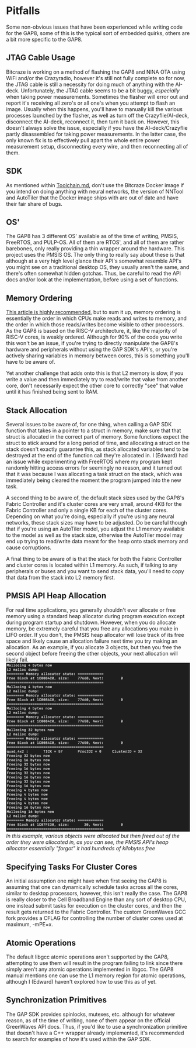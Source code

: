 # Pitfalls

Some non-obvious issues that have been experienced while writing code for the GAP8, some of this is the typical sort of embedded quirks, others are a bit more specific to the GAP8.

## JTAG Cable Usage

Bitcraze is working on a method of flashing the GAP8 and NINA OTA using WiFi and/or the Crazyradio, however it's still not fully complete so for now, the JTAG cable is still a necessity for doing much of anything with the AI-deck. Unfortunately, the JTAG cable seems to be a bit buggy, *especially* when taking power measurements. Sometimes the flasher will error out and report it's receiving all zero's or all one's when you attempt to flash an image. Usually when this happens, you'll have to manually kill the various processes launched by the flasher, as well as turn off the Crazyflie/AI-deck, disconnect the AI-deck, reconnect it, then turn it back on. However, this doesn't always solve the issue, especially if you have the AI-deck/Crazyflie partly disassembled for taking power measurements. In the latter case, the only known fix is to effectively pull apart the whole entire power measurement setup, disconnecting every wire, and then reconnecting all of them.

## SDK

As mentioned within [Toolchain.md](Toolchain.md), don't use the Bitcraze Docker image if you intend on doing anything with neural networks, the version of NNTool and AutoTiler that the Docker image ships with are out of date and have their fair share of bugs. 

## OS'

The GAP8 has 3 different OS' available as of the time of writing, PMSIS, FreeRTOS, and PULP-OS. All of them are RTOS', and all of them are rather barebones, only really providing a thin wrapper around the hardware. This project uses the PMSIS OS. The only thing to really say about these is that although at a very high level glance their API's somewhat resemble API's you might see on a traditional desktop OS, they usually aren't the same, and there's often somewhat hidden gotchas. Thus, be careful to read the API docs and/or look at the implementation, before using a set of functions.

## Memory Ordering

[This article is highly recommended](https://preshing.com/20120930/weak-vs-strong-memory-models/), but to sum it up, memory ordering is essentially the order in which CPUs make reads and writes to memory, and the order in which those reads/writes become visible to other processors. As the GAP8 is based on the RISC-V architecture, it, like the majority of RISC-V cores, is weakly ordered. Although for 90% of the code you write this won't be an issue, if you're trying to directly manipulate the GAP8's hardware and peripherals without using the GAP SDK's API's, or you're actively sharing variables in memory between cores, this is something you'll have to be aware of. 

Yet another challenge that adds onto this is that L2 memory is slow, if you write a value and then immediately try to read/write that value from another core, don't necessarily expect the other core to correctly "see" that value until it has finished being sent to RAM.

## Stack Allocation

Several issues to be aware of, for one thing, when calling a GAP SDK function that takes in a pointer to a struct in memory, make sure that that struct is allocated in the correct part of memory. Some functions expect the struct to stick around for a long period of time, and allocating a struct on the stack doesn't exactly guarantee this, as stack allocated variables tend to be destroyed at the end of the function call they're allocated in. I (Edward) had an issue while experimenting with FreeRTOS where my program kept randomly hitting access errors for seemingly no reason, and it turned out that it was because I was allocating a task struct on the stack, which was immediately being cleared the moment the program jumped into the new task. 

A second thing to be aware of, the default stack sizes used by the GAP8's Fabric Controller and it's cluster cores are very small, around 4KB for the Fabric Controller and only a single KB for each of the cluster cores. Depending on what you're doing, especially if you're using any neural networks, these stack sizes may have to be adjusted. Do be careful though that if you're using an AutoTiler model, you adjust the L1 memory available to the model as well as the stack size, otherwise the AutoTiler model may end up trying to read/write data meant for the heap onto stack memory and cause corruptions.

A final thing to be aware of is that the stack for both the Fabric Controller and cluster cores is located within L1 memory. As such, if talking to any peripherals or buses and you want to send stack data, you'll need to copy that data from the stack into L2 memory first.

## PMSIS API Heap Allocation

For real time applications, you generally shouldn't ever allocate or free memory using a standard heap allocator during program execution except during program startup and shutdown. However, when you do allocate memory, be extremely careful that you free any allocations you make in LIFO order. If you don't, the PMSIS heap allocator will lose track of its free space and likely cause an allocation failure next time you try making an allocation. As an example, if you allocate 3 objects, but then you free the second object before freeing the other objects, your next allocation will likely fail.
![](InlineImages/pmsis_heap_allocator.png)
*In this example, various objects were allocated but then freed out of the order they were allocated in, as you can see, the PMSIS API's heap allocator essentially "forgot" it had hundreds of kilobytes free*

## Specifying Tasks For Cluster Cores

An initial assumption one might have when first seeing the GAP8 is assuming that one can dynamically schedule tasks across all the cores, similar to desktop processors, however, this isn't really the case. The GAP8 is really closer to the Cell Broadband Engine than any sort of desktop CPU, one instead submit tasks for execution on the cluster cores, and then the result gets returned to the Fabric Controller. The custom GreenWaves GCC fork provides a CFLAG for controlling the number of cluster cores used at maximum, -mPE=x. 

## Atomic Operations

The default libgcc atomic operations aren't supported by the GAP8, attempting to use them will result in the program failing to link since there simply aren't any atomic operations implemented in libgcc. The GAP8 manual mentions one can use the L1 memory region for atomic operations, although I (Edward) haven't explored how to use this as of yet.

## Synchronization Primitives

The GAP SDK provides spinlocks, mutexes, etc. although for whatever reason, as of the time of writing, none of them appear on the official GreenWaves API docs. Thus, if you'd like to use a synchronization primitive that doesn't have a C++ wrapper already implemented, it's recommended to search for examples of how it's used within the GAP SDK.
